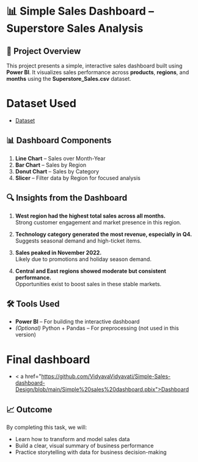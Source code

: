 # 📊 Simple Sales Dashboard – Superstore Sales Analysis

## 📁 Project Overview
This project presents a simple, interactive sales dashboard built using **Power BI**. It visualizes sales performance across **products**, **regions**, and **months** using the **Superstore_Sales.csv** dataset.

# Dataset Used
- <a href="https://github.com/VidyavaVidyavati/Simple-Sales-dashboard-Design/blob/main/SuperStore.xlsx">Dataset</a>

## 📊 Dashboard Components

1. **Line Chart** – Sales over Month-Year  
2. **Bar Chart** – Sales by Region  
3. **Donut Chart** – Sales by Category  
4. **Slicer** – Filter data by Region for focused analysis

## 🔍 Insights from the Dashboard

1. **West region had the highest total sales across all months.**  
   Strong customer engagement and market presence in this region.

2. **Technology category generated the most revenue, especially in Q4.**  
   Suggests seasonal demand and high-ticket items.

3. **Sales peaked in November 2022.**  
   Likely due to promotions and holiday season demand.

4. **Central and East regions showed moderate but consistent performance.**  
   Opportunities exist to boost sales in these stable markets.

## 🛠 Tools Used

- **Power BI** – For building the interactive dashboard
- *(Optional)* Python + Pandas – For preprocessing (not used in this version)

# Final dashboard
- < a href="https://github.com/VidyavaVidyavati/Simple-Sales-dashboard-Design/blob/main/Simple%20sales%20dashboard.pbix">Dashboard</a>

## 📈 Outcome

By completing this task, we will:
- Learn how to transform and model sales data
- Build a clear, visual summary of business performance
- Practice storytelling with data for business decision-making
